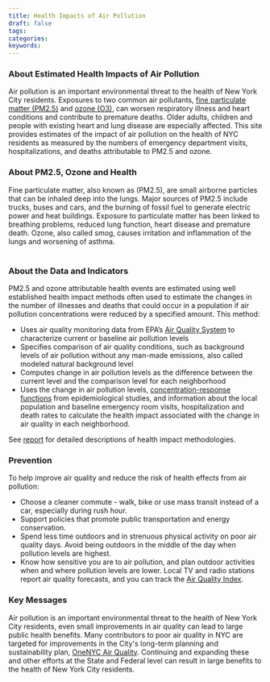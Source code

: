 ```yaml
---
title: Health Impacts of Air Pollution
draft: false
tags: 
categories: 
keywords: 
---
```

<h3>About Estimated Health Impacts of Air Pollution</h3>
<p>Air pollution is an important environmental threat to the health of New York City residents. Exposures to two common air pollutants, <a href="http://www.nyc.gov/html/doh/html/environmental/tracking-glossary.shtml">fine particulate matter (PM2.5)</a> and <a href="http://www.nyc.gov/html/doh/html/environmental/tracking-glossary.shtml">ozone (O3)</a>, can worsen respiratory illness and heart conditions and contribute to premature deaths. Older adults, children and people with existing heart and lung disease are especially affected. This site provides estimates of the impact of air pollution on the health of NYC residents as measured by the numbers of emergency department visits, hospitalizations, and deaths attributable to PM2.5 and ozone.</p>
<h3>About PM2.5, Ozone and Health</h3>
<p>Fine particulate matter, also known as (PM2.5), are small airborne particles that can be inhaled deep into the lungs. Major sources of PM2.5 include trucks, buses and cars, and the burning of fossil fuel to generate electric power and heat buildings. Exposure to particulate matter has been linked to breathing problems, reduced lung function, heart disease and premature death. Ozone, also called smog, causes irritation and inflammation of the lungs and worsening of asthma. <br /><br /></p>
<h3>About the Data and Indicators</h3>
<p>PM2.5 and ozone attributable health events are estimated using well established health impact methods often used to estimate the changes in the number of illnesses and deaths that could occur in a population if air pollution concentrations were reduced by a specified amount. This method:</p>
<ul>
<li>Uses air quality monitoring data from EPA&rsquo;s <a href="http://www.epa.gov/ttn/airs/airsaqs/">Air Quality System</a> to characterize current or baseline air pollution levels</li>
<li>Specifies comparison of air quality conditions, such as background levels of air pollution without any man-made emissions, also called modeled natural background level</li>
<li>Computes change in air pollution levels as the difference between the current level and the comparison level for each neighborhood</li>
<li>Uses the change in air pollution levels, <a href="http://www.nyc.gov/html/doh/html/environmental/tracking-glossary.shtml">concentration-response functions</a> from epidemiological studies, and information about the local population and baseline emergency room visits, hospitalization and death rates to calculate the health impact associated with the change in air quality in each neighborhood.</li>
</ul>
<p>See <a href="http://www.nyc.gov/html/doh/downloads/pdf/eode/eode-air-quality-impact.pdf">report</a> for detailed descriptions of health impact methodologies.</p>
<h3>Prevention</h3>
<p>To help improve air quality and reduce the risk of health effects from air pollution:</p>
<ul>
<li>Choose a cleaner commute - walk, bike or use mass transit instead of a car, especially during rush hour.</li>
<li>Support policies that promote public transportation and energy conservation.</li>
<li>Spend less time outdoors and in strenuous physical activity on poor air quality days. Avoid being outdoors in the middle of the day when pollution levels are highest.</li>
<li>Know how sensitive you are to air pollution, and plan outdoor activities when and where pollution levels are lower. Local TV and radio stations report air quality forecasts, and you can track the <a title="Air Quality Index" href="http://www.dec.ny.gov/cfmx/extapps/aqi/aqi_forecast.cfm">Air Quality Index</a>.&nbsp;&nbsp;</li>
</ul>
<h3>Key Messages</h3>
<p>Air pollution is an important environmental threat to the health of New York City residents, even small improvements in air quality can lead to large public health benefits. Many contributors to poor air quality in NYC are targeted for improvements in the City's long-term planning and sustainability plan, <a title="OneNYC Air Quality " href="http://www1.nyc.gov/html/onenyc/visions/sustainability/goal-3.html">OneNYC Air Quality</a>. Continuing and expanding these and other efforts at the State and Federal level can result in large benefits to the health of New York City residents.</p>
